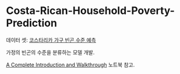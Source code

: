 # Costa-Rican-Household-Poverty-Prediction

데이터 셋: [코스타리카 가구 빈곤 수준 예측](https://www.kaggle.com/c/costa-rican-household-poverty-prediction)

가정의 빈곤의 수준을 분류하는 모델 개발. 

[A Complete Introduction and Walkthrough](https://www.kaggle.com/willkoehrsen/a-complete-introduction-and-walkthrough) 노트북 참고. 

